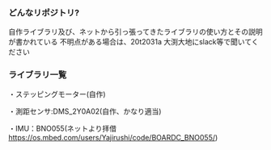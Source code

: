 ### どんなリポジトリ?

自作ライブラリ及び、ネットから引っ張ってきたライブラリの使い方とその説明が書かれている
不明点がある場合は、20t2031a 大渕大地にslack等で聞いてください

### ライブラリ一覧

・ステッピングモーター(自作)

・測距センサ:DMS_2Y0A02(自作、かなり適当)

・IMU：BNO055(ネットより拝借　<https://os.mbed.com/users/Yajirushi/code/BOARDC_BNO055/>)

